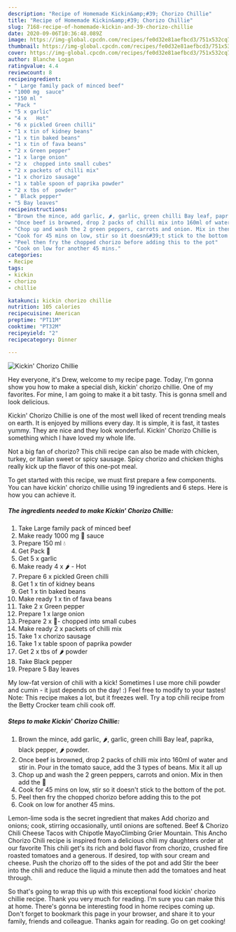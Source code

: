 ```yaml
---
description: "Recipe of Homemade Kickin&amp;#39; Chorizo Chillie"
title: "Recipe of Homemade Kickin&amp;#39; Chorizo Chillie"
slug: 7168-recipe-of-homemade-kickin-and-39-chorizo-chillie
date: 2020-09-06T10:36:48.089Z
image: https://img-global.cpcdn.com/recipes/fe0d32e81aefbcd3/751x532cq70/kickin-chorizo-chillie-recipe-main-photo.jpg
thumbnail: https://img-global.cpcdn.com/recipes/fe0d32e81aefbcd3/751x532cq70/kickin-chorizo-chillie-recipe-main-photo.jpg
cover: https://img-global.cpcdn.com/recipes/fe0d32e81aefbcd3/751x532cq70/kickin-chorizo-chillie-recipe-main-photo.jpg
author: Blanche Logan
ratingvalue: 4.4
reviewcount: 8
recipeingredient:
- " Large family pack of minced beef"
- "1000 mg  sauce"
- "150 ml "
- "Pack "
- "5 x garlic"
- "4 x   Hot"
- "6 x pickled Green chilli"
- "1 x tin of kidney beans"
- "1 x tin baked beans"
- "1 x tin of fava beans"
- "2 x Green pepper"
- "1 x large onion"
- "2 x  chopped into small cubes"
- "2 x packets of chilli mix"
- "1 x chorizo sausage"
- "1 x table spoon of paprika powder"
- "2 x tbs of  powder"
- " Black pepper"
- "5 Bay leaves"
recipeinstructions:
- "Brown the mince, add garlic, 🌶, garlic, green chilli Bay leaf, paprika, black pepper, 🌶 powder."
- "Once beef is browned, drop 2 packs of chilli mix into 160ml of water and stir in. Pour in the tomato sauce, add the 3 types of beans. Mix it all up"
- "Chop up and wash the 2 green peppers, carrots and onion. Mix in then add the 🍄"
- "Cook for 45 mins on low, stir so it doesn&#39;t stick to the bottom of the pot."
- "Peel then fry the chopped chorizo before adding this to the pot"
- "Cook on low for another 45 mins."
categories:
- Recipe
tags:
- kickin
- chorizo
- chillie

katakunci: kickin chorizo chillie 
nutrition: 105 calories
recipecuisine: American
preptime: "PT11M"
cooktime: "PT32M"
recipeyield: "2"
recipecategory: Dinner

---
```



![Kickin&#39; Chorizo Chillie](https://img-global.cpcdn.com/recipes/fe0d32e81aefbcd3/751x532cq70/kickin-chorizo-chillie-recipe-main-photo.jpg)

Hey everyone, it's Drew, welcome to my recipe page. Today, I'm gonna show you how to make a special dish, kickin&#39; chorizo chillie. One of my favorites. For mine, I am going to make it a bit tasty. This is gonna smell and look delicious.

Kickin&#39; Chorizo Chillie is one of the most well liked of recent trending meals on earth. It is enjoyed by millions every day. It is simple, it is fast, it tastes yummy. They are nice and they look wonderful. Kickin&#39; Chorizo Chillie is something which I have loved my whole life.

Not a big fan of chorizo? This chili recipe can also be made with chicken, turkey, or Italian sweet or spicy sausage. Spicy chorizo and chicken thighs really kick up the flavor of this one-pot meal.


To get started with this recipe, we must first prepare a few components. You can have kickin&#39; chorizo chillie using 19 ingredients and 6 steps. Here is how you can achieve it.

<!--inarticleads1-->

##### The ingredients needed to make Kickin&#39; Chorizo Chillie:

1. Take  Large family pack of minced beef
1. Make ready 1000 mg 🍅 sauce
1. Prepare 150 ml 💧
1. Get Pack 🍄
1. Get 5 x garlic
1. Make ready 4 x 🌶 - Hot
1. Prepare 6 x pickled Green chilli
1. Get 1 x tin of kidney beans
1. Get 1 x tin baked beans
1. Make ready 1 x tin of fava beans
1. Take 2 x Green pepper
1. Prepare 1 x large onion
1. Prepare 2 x 🥕- chopped into small cubes
1. Make ready 2 x packets of chilli mix
1. Take 1 x chorizo sausage
1. Take 1 x table spoon of paprika powder
1. Get 2 x tbs of 🌶 powder
1. Take  Black pepper
1. Prepare 5 Bay leaves


My low-fat version of chili with a kick! Sometimes I use more chili powder and cumin - it just depends on the day! :) Feel free to modify to your tastes! Note: This recipe makes a lot, but it freezes well. Try a top chili recipe from the Betty Crocker team chili cook off. 

<!--inarticleads2-->

##### Steps to make Kickin&#39; Chorizo Chillie:

1. Brown the mince, add garlic, 🌶, garlic, green chilli Bay leaf, paprika, black pepper, 🌶 powder.
1. Once beef is browned, drop 2 packs of chilli mix into 160ml of water and stir in. Pour in the tomato sauce, add the 3 types of beans. Mix it all up
1. Chop up and wash the 2 green peppers, carrots and onion. Mix in then add the 🍄
1. Cook for 45 mins on low, stir so it doesn&#39;t stick to the bottom of the pot.
1. Peel then fry the chopped chorizo before adding this to the pot
1. Cook on low for another 45 mins.


Lemon-lime soda is the secret ingredient that makes Add chorizo and onions; cook, stirring occasionally, until onions are softened. Beef &amp; Chorizo Chili Cheese Tacos with Chipotle MayoClimbing Grier Mountain. This Ancho Chorizo Chili recipe is inspired from a delicious chili my daughters order at our favorite This chili get&#39;s its rich and bold flavor from chorizo, crushed fire roasted tomatoes and a generous. If desired, top with sour cream and cheese. Push the chorizo off to the sides of the pot and add Stir the beer into the chili and reduce the liquid a minute then add the tomatoes and heat through. 

So that's going to wrap this up with this exceptional food kickin&#39; chorizo chillie recipe. Thank you very much for reading. I'm sure you can make this at home. There's gonna be interesting food in home recipes coming up. Don't forget to bookmark this page in your browser, and share it to your family, friends and colleague. Thanks again for reading. Go on get cooking!
